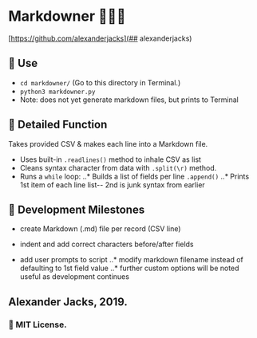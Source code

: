 # Markdowner 🔪🔠🐍
[https://github.com/alexanderjacks](## alexanderjacks)

## 🛵 Use
- ```cd markdowner/``` (Go to this directory in Terminal.)
- ```python3 markdowner.py```
- Note: does not yet generate markdown files, but prints to Terminal

## 🔬 Detailed Function
Takes provided CSV & makes each line into a Markdown file.
+ Uses built-in ```.readlines()``` method to inhale CSV as list
+ Cleans syntax character from data with ```.split(\r)``` method.
+ Runs a ```while``` loop: 
..* Builds a list of fields per line  ```.append()```
..* Prints 1st item of each line list-- 2nd is junk syntax from earlier

## 🚩 Development Milestones
+ create Markdown (.md) file per record (CSV line)
+ indent and add correct characters before/after fields

+ add user prompts to script
..* modify markdown filename instead of defaulting to 1st field value
..* further custom options will be noted useful as development continues

## Alexander Jacks, 2019.
### 📝 MIT License.
